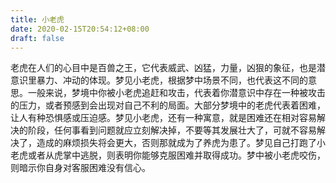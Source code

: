 ```yaml
---
title: 小老虎
date: 2020-02-15T20:54:12+08:00
draft: false
---
```


老虎在人们的心目中是百兽之王，它代表威武、凶猛，力量，凶狠的象征，也是潜意识里暴力、冲动的体现。梦见小老虎，根据梦中场景不同，也代表这不同的意思。一般来说，梦境中你被小老虎追赶和攻击，代表着你潜意识中存在一种被攻击的压力，或者预感到会出现对自己不利的局面。大部分梦境中的老虎代表着困难，让人有种恐惧感或压迫感。梦见小老虎，还有一种寓意，就是困难还在相对容易解决的阶段，任何事看到问题就应立刻解决掉，不要等其发展壮大了，可就不容易解决了，造成的麻烦损失将会更大，否则那就成为了养虎为患了。梦见自己打跑了小老虎或者从虎掌中逃脱，则表明你能够克服困难并取得成功。梦中被小老虎咬伤，则暗示你自身对客服困难没有信心。